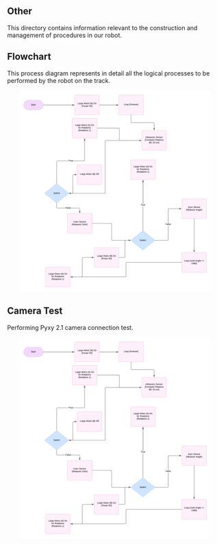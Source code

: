 ## Other

This directory contains information relevant to the construction and management of procedures in our robot.

## Flowchart
This process diagram represents in detail all the logical processes to be performed by the robot on the track.

<div style="text-align: center;">
  <img src="https://github.com/csvprobotica/Bender21Meraki/blob/main/other/Flowchart.png" alt="Texto alternativo" width="450"/>
</div>

## Camera Test
Performing Pyxy 2.1 camera connection test.

<div style="text-align: center;">
  <img src="https://github.com/csvprobotica/Bender21Meraki/blob/main/other/Flowchart.png" alt="Texto alternativo" width="450"/>
</div>
